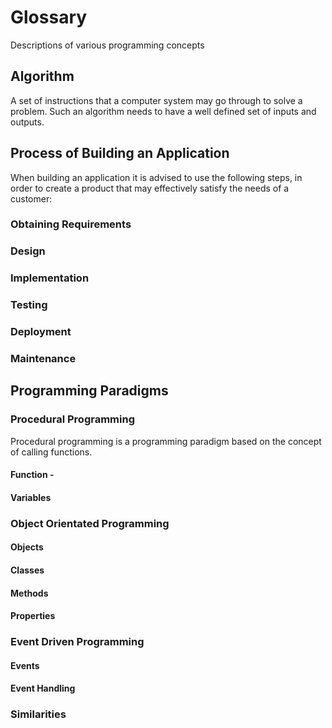 # Glossary

Descriptions of various programming concepts

## Algorithm

A set of instructions that a computer system may go through to solve a problem. Such an algorithm needs to have a well defined set of inputs and outputs. 

## Process of Building an Application

When building an application it is advised to use the following steps, in order to create a product that may effectively satisfy the needs of a customer:

### Obtaining Requirements

### Design

### Implementation

### Testing

### Deployment

### Maintenance

## Programming Paradigms

### Procedural Programming

Procedural programming is a programming paradigm based on the concept of calling functions. 

#### Function - 

#### Variables

### Object Orientated Programming

#### Objects

#### Classes

#### Methods

#### Properties

### Event Driven Programming

#### Events

#### Event Handling

### Similarities
